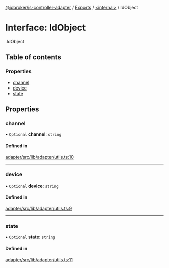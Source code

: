 [@iobroker/js-controller-adapter](../README.md) / [Exports](../modules.md) / [<internal\>](../modules/internal_.md) / IdObject

# Interface: IdObject

[<internal>](../modules/internal_.md).IdObject

## Table of contents

### Properties

- [channel](internal_.IdObject.md#channel)
- [device](internal_.IdObject.md#device)
- [state](internal_.IdObject.md#state)

## Properties

### channel

• `Optional` **channel**: `string`

#### Defined in

[adapter/src/lib/adapter/utils.ts:10](https://github.com/ioBroker/ioBroker.js-controller/blob/9c08dda8/packages/adapter/src/lib/adapter/utils.ts#L10)

___

### device

• `Optional` **device**: `string`

#### Defined in

[adapter/src/lib/adapter/utils.ts:9](https://github.com/ioBroker/ioBroker.js-controller/blob/9c08dda8/packages/adapter/src/lib/adapter/utils.ts#L9)

___

### state

• `Optional` **state**: `string`

#### Defined in

[adapter/src/lib/adapter/utils.ts:11](https://github.com/ioBroker/ioBroker.js-controller/blob/9c08dda8/packages/adapter/src/lib/adapter/utils.ts#L11)

